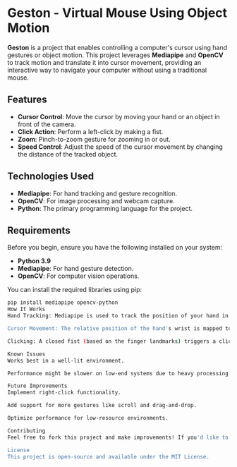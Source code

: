 # **Geston - Virtual Mouse Using Object Motion**

**Geston** is a project that enables controlling a computer's cursor using hand gestures or object motion. This project leverages **Mediapipe** and **OpenCV** to track motion and translate it into cursor movement, providing an interactive way to navigate your computer without using a traditional mouse.

## **Features**
- **Cursor Control**: Move the cursor by moving your hand or an object in front of the camera.
- **Click Action**: Perform a left-click by making a fist.
- **Zoom**: Pinch-to-zoom gesture for zooming in or out.
- **Speed Control**: Adjust the speed of the cursor movement by changing the distance of the tracked object.
  
## **Technologies Used**
- **Mediapipe**: For hand tracking and gesture recognition.
- **OpenCV**: For image processing and webcam capture.
- **Python**: The primary programming language for the project.

## **Requirements**
Before you begin, ensure you have the following installed on your system:

- **Python 3.9**
- **Mediapipe**: For hand gesture detection.
- **OpenCV**: For computer vision operations.
  
You can install the required libraries using pip:

```bash
pip install mediapipe opencv-python
How It Works
Hand Tracking: Mediapipe is used to track the position of your hand in front of the camera. By analyzing the hand's keypoints, the position is mapped to the screen to move the cursor.

Cursor Movement: The relative position of the hand's wrist is mapped to the screen coordinates, allowing smooth cursor movement.

Clicking: A closed fist (based on the finger landmarks) triggers a click action.

Known Issues
Works best in a well-lit environment.

Performance might be slower on low-end systems due to heavy processing required for hand tracking.

Future Improvements
Implement right-click functionality.

Add support for more gestures like scroll and drag-and-drop.

Optimize performance for low-resource environments.

Contributing
Feel free to fork this project and make improvements! If you'd like to contribute or report any issues, please feel free to open an issue or pull request.

License
This project is open-source and available under the MIT License.
